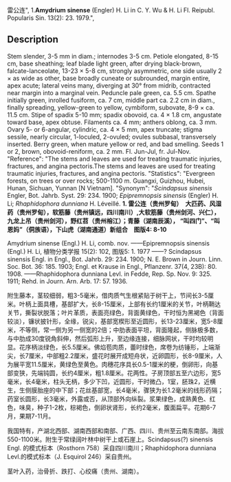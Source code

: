 雷公连",
1.**Amydrium sinense** (Engler) H. Li in C. Y. Wu & H. Li Fl. Reipubl. Popularis Sin. 13(2): 23. 1979.",

## Description
Stem slender, 3-5 mm in diam.; internodes 3-5 cm. Petiole elongated, 8-15 cm, base sheathing; leaf blade light green, after drying black-brown, falcate-lanceolate, 13-23 × 5-8 cm, strongly asymmetric, one side usually 2 × as wide as other, base broadly cuneate or subrounded, margin entire, apex acute; lateral veins many, diverging at 30° from midrib, contracted near margin into a marginal vein. Peduncle pale green, ca. 5.5 cm. Spathe initially green, inrolled fusiform, ca. 7 cm, middle part ca. 2.2 cm in diam., finally spreading, yellow-green to yellow, cymbiform, subovate, 8-9 × ca. 11.5 cm. Stipe of spadix 5-10 mm; spadix obovoid, ca. 4 × 1.8 cm, angustate toward base, apex obtuse. Filaments ca. 4 mm; anthers oblong, ca. 3 mm. Ovary 5- or 6-angular, cylindric, ca. 4 × 5 mm, apex truncate; stigma sessile, nearly circular, 1-loculed, 2-ovuled; ovules subbasal, transversely inserted. Berry green, when mature yellow or red, and bad smelling. Seeds 1 or 2, brown, obovoid-reniform, ca. 2 mm. Fl. Jun-Jul, fr. Jul-Nov.
  "Reference": "The stems and leaves are used for treating traumatic injuries, fractures, and angina pectoris.The stems and leaves are used for treating traumatic injuries, fractures, and angina pectoris.
  "Statistics": "Evergreen forests, on trees or over rocks; 500-1100 m. Guangxi, Guizhou, Hubei, Hunan, Sichuan, Yunnan [N Vietnam].
  "Synonym": "*Scindapsus sinensis* Engler, Bot. Jahrb. Syst. 29: 234. 1900; *Epipremnopsis sinensis* (Engler) H. Li; *Rhaphidophora dunniana* H. Léveillé.
**1. 雷公连（贵州罗甸）　大匹药、风湿药（贵州罗甸），软筋藤（贵州镇远，四川南川）,大软筋藤（贵州剑河、兴仁），九龙上吊（贵州剑河），野红苕（贵州榕江）；青藤（湖南辰溪）， “叫四门”、“叫恩妈”（侗族语），下山虎（湖南通道）新组合　图版4: 8-10**

Amydrium sinense (Engl.) H. Li, comb. nov. ——Epipremnopsis sinensis (Engl.) H. Li, 植物分类学报 15(2): 102, 图版5: 1. 1977 ——? Scindapsus sinensis Engl. in Engl., Bot. Jahrb. 29: 234. 1900; N. E. Brown in Journ. Linn. Soc. Bot. 36: 185. 1903; Engl. et Krause in Engl., Pflanzenr. 37(4, 23B): 80. 1908. ——Rhaphidophora dunniana Levl. in Fedde, Rep. Sp. Nov. 9: 325. 1911; Rehd. in Journ. Arn. Arb. 17: 57. 1936.

附生藤本，茎较细弱，粗3-5毫米，借肉质气生根紧贴于树干上，节间长3-5厘米。叶柄上面具槽，基部扩大，长8-15厘米，上部有长约1厘米的关节，叶柄鞘达关节，撕裂状脱落；叶片革质，表面亮绿色，背面黄绿色，干时恒为黑褐色（背面较淡），镰状披针形，全缘，锐尖，基部宽楔形至近圆形，长13-23厘米，宽5-8厘米，不等侧，常一侧为另一侧宽的2倍；中肋表面平坦，背面隆起，侧脉极多数，与中肋成30度锐角斜伸，然后弧形上升，至边缘连接，细脉网状，干时均较明显。花序柄淡绿色，长5.5厘米。佛焰苞肉质，蕾时绿色，席卷为纺锤形，上端渐尖，长7厘米，中部粗2.2厘米，盛花时展开成短舟状，近卵圆形，长8-9厘米，人为展平宽11.5厘米，黄绿色至黄色。肉穗花序具长0.5-1厘米的梗，倒卵形，向基部变狭，先端钝圆，长约4厘米，粗1.8厘米。花两性。子房顶部五至六边形，宽5毫米，长4毫米，柱头无柄，多少下凹，近圆形，干时微凸，1室，胚珠2，近横生，生侧膜胎座的中下部；花丝基部宽，长4毫米，骤狭为长1.2毫米的线形药隔；药室长圆形，长3毫米，外露或否，从顶部外向纵裂。浆果绿色，成熟黄色、红色，味臭，种子1-2枚，棕褐色，倒卵状肾形，长约2毫米，腹面扁平。花期6-7月，果期7-11月。

我国特有，产湖北西部、湖南西部和南部、广西、四川、贵州至云南东南部。海拔550-1100米。附生于常绿阔叶林中树干上或石崖上。Scindapsus(?) sinensis Engl. 的模式标本（Rosthorn 758）采自四川南川；Rhaphidophora dunniana Levl.的模式标本（J. Esquirol 246）采自贵州。

茎叶入药，治骨折、跌打、心绞痛（贵州、湖南）。
